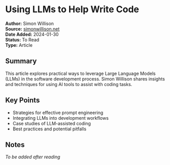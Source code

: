 # Using LLMs to Help Write Code

**Author:** Simon Willison  
**Source:** [simonwillison.net](https://simonwillison.net/2025/Mar/11/using-llms-for-code/)  
**Date Added:** 2024-01-30  
**Status:** To Read  
**Type:** Article  

## Summary
This article explores practical ways to leverage Large Language Models (LLMs) in the software development process. Simon Willison shares insights and techniques for using AI tools to assist with coding tasks.

## Key Points
- Strategies for effective prompt engineering
- Integrating LLMs into development workflows
- Case studies of LLM-assisted coding
- Best practices and potential pitfalls

## Notes
*To be added after reading*